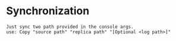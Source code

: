 # Synchronization
    Just sync two path provided in the console args.
    use: Copy "source path" "replica path" "[Optional <log path>]"
